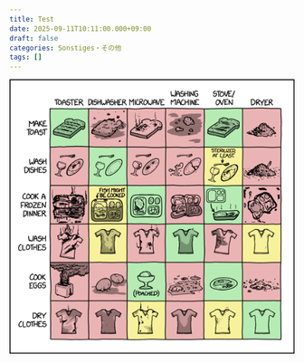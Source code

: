```yaml
---
title: Test
date: 2025-09-11T10:11:00.000+09:00
draft: false
categories: Sonstiges・その他
tags: []
---
```

![Test](appliances.png "test")
